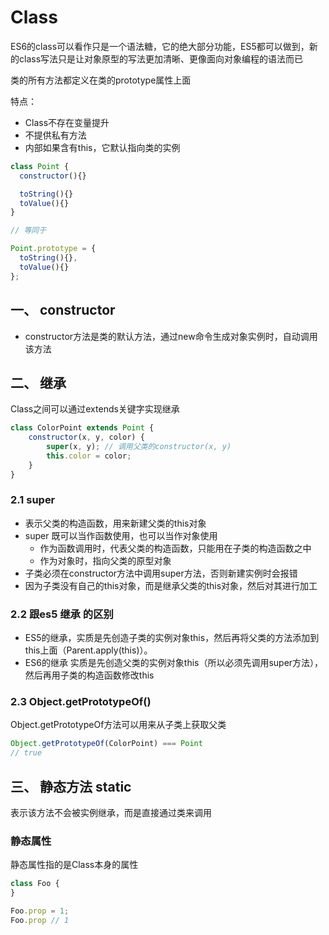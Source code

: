 # Class

ES6的class可以看作只是一个语法糖，它的绝大部分功能，ES5都可以做到，新的class写法只是让对象原型的写法更加清晰、更像面向对象编程的语法而已

类的所有方法都定义在类的prototype属性上面

特点：
- Class不存在变量提升
- 不提供私有方法
- 内部如果含有this，它默认指向类的实例

```js
class Point {
  constructor(){}

  toString(){}
  toValue(){}
}

// 等同于

Point.prototype = {
  toString(){},
  toValue(){}
};
```
## 一、 constructor
- constructor方法是类的默认方法，通过new命令生成对象实例时，自动调用该方法

## 二、 继承
Class之间可以通过extends关键字实现继承
```js
class ColorPoint extends Point {
    constructor(x, y, color) {
        super(x, y); // 调用父类的constructor(x, y)
        this.color = color;
    }
}
```
### 2.1 super
- 表示父类的构造函数，用来新建父类的this对象
- super 既可以当作函数使用，也可以当作对象使用
  - 作为函数调用时，代表父类的构造函数，只能用在子类的构造函数之中
  - 作为对象时，指向父类的原型对象
- 子类必须在constructor方法中调用super方法，否则新建实例时会报错
- 因为子类没有自己的this对象，而是继承父类的this对象，然后对其进行加工

### 2.2 跟es5 继承 的区别
- ES5的继承，实质是先创造子类的实例对象this，然后再将父类的方法添加到this上面（Parent.apply(this)）。
- ES6的继承 实质是先创造父类的实例对象this（所以必须先调用super方法），然后再用子类的构造函数修改this

### 2.3 Object.getPrototypeOf()
Object.getPrototypeOf方法可以用来从子类上获取父类
```js
Object.getPrototypeOf(ColorPoint) === Point
// true
```

## 三、 静态方法 static

表示该方法不会被实例继承，而是直接通过类来调用

### 静态属性
静态属性指的是Class本身的属性
```js
class Foo {
}

Foo.prop = 1;
Foo.prop // 1
```
